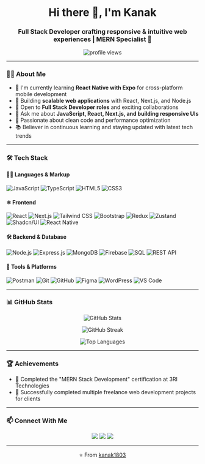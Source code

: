 <h1 align="center">Hi there 👋, I'm Kanak</h1>
<h3 align="center">Full Stack Developer crafting responsive & intuitive web experiences | MERN Specialist 🚀</h3>

<p align="center">
  <img src="https://komarev.com/ghpvc/?username=kanak1803&label=Profile%20views&color=0e75b6&style=flat" alt="profile views" />
</p>

---

### 👨‍💻 About Me

- 🔭 I'm currently learning **React Native with Expo** for cross-platform mobile development
- 🌱 Building **scalable web applications** with React, Next.js, and Node.js
- 💼 Open to **Full Stack Developer roles** and exciting collaborations
- 💬 Ask me about **JavaScript, React, Next.js, and building responsive UIs**
- 🚀 Passionate about clean code and performance optimization
- 📚 Believer in continuous learning and staying updated with latest tech trends

---

<!-- ### 🚀 Featured Projects

<details>
<summary><b>🛒 E-Commerce Platform</b></summary>
<br>
A full-featured online store with product catalog, user authentication, shopping cart, and payment integration.
<br><br>
<b>Tech Stack:</b> React, Node.js, Express, MongoDB, Stripe API
<br>
<b>Live Demo:</b> <a href="https://your-project-url.com">View Demo</a> | <a href="https://github.com/kanak1803/project-name">View Code</a>
</details>

<details>
<summary><b>📱 Social Media Dashboard</b></summary>
<br>
A responsive dashboard that aggregates and visualizes social media metrics using modern UI components.
<br><br>
<b>Tech Stack:</b> Next.js, TypeScript, Tailwind CSS, Shadcn/UI, Zustand
<br>
<b>Live Demo:</b> <a href="https://your-project-url.com">View Demo</a> | <a href="https://github.com/kanak1803/project-name">View Code</a>
</details>

<details>
<summary><b>🌐 Personal Portfolio Website</b></summary>
<br>
A modern, responsive portfolio showcasing my projects and skills with dark/light mode toggle.
<br><br>
<b>Tech Stack:</b> React, Tailwind CSS, Framer Motion
<br>
<b>Live Demo:</b> <a href="https://your-project-url.com">View Demo</a> | <a href="https://github.com/kanak1803/project-name">View Code</a>
</details> -->


### 🛠️ Tech Stack

#### 👨‍💻 Languages & Markup

![JavaScript](https://img.shields.io/badge/JavaScript-000?style=for-the-badge&logo=javascript&logoColor=F7DF1E)
![TypeScript](https://img.shields.io/badge/TypeScript-000?style=for-the-badge&logo=typescript&logoColor=3178C6)
![HTML5](https://img.shields.io/badge/HTML5-000?style=for-the-badge&logo=html5&logoColor=E34F26)
![CSS3](https://img.shields.io/badge/CSS3-000?style=for-the-badge&logo=css3&logoColor=1572B6)

#### ⚛️ Frontend

![React](https://img.shields.io/badge/React-000?style=for-the-badge&logo=react&logoColor=61DAFB)
![Next.js](https://img.shields.io/badge/Next.js-000?style=for-the-badge&logo=nextdotjs&logoColor=white)
![Tailwind CSS](https://img.shields.io/badge/TailwindCSS-000?style=for-the-badge&logo=tailwind-css&logoColor=38BDF8)
![Bootstrap](https://img.shields.io/badge/Bootstrap-000?style=for-the-badge&logo=bootstrap&logoColor=7952B3)
![Redux](https://img.shields.io/badge/Redux-000?style=for-the-badge&logo=redux&logoColor=764ABC)
![Zustand](https://img.shields.io/badge/Zustand-000?style=for-the-badge&logo=zustand&logoColor=white)
![Shadcn/UI](https://img.shields.io/badge/Shadcn/UI-000?style=for-the-badge&logo=tailwind-css&logoColor=white)
![React Native](https://img.shields.io/badge/React_Native-000?style=for-the-badge&logo=react&logoColor=61DAFB)

#### 🛠️ Backend & Database

![Node.js](https://img.shields.io/badge/Node.js-000?style=for-the-badge&logo=node.js&logoColor=339933)
![Express.js](https://img.shields.io/badge/Express.js-000?style=for-the-badge&logo=express&logoColor=white)
![MongoDB](https://img.shields.io/badge/MongoDB-000?style=for-the-badge&logo=mongodb&logoColor=47A248)
![Firebase](https://img.shields.io/badge/Firebase-000?style=for-the-badge&logo=firebase&logoColor=FFCA28)
![SQL](https://img.shields.io/badge/SQL-000?style=for-the-badge&logo=postgresql&logoColor=336791)
![REST API](https://img.shields.io/badge/REST%20API-000?style=for-the-badge&logo=fastapi&logoColor=white)

#### 🧰 Tools & Platforms

![Postman](https://img.shields.io/badge/Postman-000?style=for-the-badge&logo=postman&logoColor=FF6C37)
![Git](https://img.shields.io/badge/Git-000?style=for-the-badge&logo=git&logoColor=F05032)
![GitHub](https://img.shields.io/badge/GitHub-000?style=for-the-badge&logo=github&logoColor=white)
![Figma](https://img.shields.io/badge/Figma-000?style=for-the-badge&logo=figma&logoColor=F24E1E)
![WordPress](https://img.shields.io/badge/WordPress-000?style=for-the-badge&logo=wordpress&logoColor=21759B)
![VS Code](https://img.shields.io/badge/VS_Code-000?style=for-the-badge&logo=visual-studio-code&logoColor=007ACC)

---

### 📊 GitHub Stats

<p align="center">
  <img src="https://github-readme-stats.vercel.app/api?username=kanak1803&show_icons=true&theme=radical" alt="GitHub Stats" />
</p>
<p align="center">
  <img src="https://github-readme-streak-stats.herokuapp.com/?user=kanak1803&theme=radical" alt="GitHub Streak" />
</p>
<p align="center">
  <img src="https://github-readme-stats.vercel.app/api/top-langs/?username=kanak1803&layout=compact&theme=radical" alt="Top Languages" />
</p>

---

### 🏆 Achievements

- 🥇 Completed the "MERN Stack Development" certification at 3RI Technologies
- 💼 Successfully completed multiple freelance web development projects for clients


---

### 📫 Connect With Me

<p align="center">
  <a href="mailto:kanak1803@gmail.com"><img src="https://img.shields.io/badge/Email-kanak1803%40gmail.com-D14836?style=for-the-badge&logo=gmail&logoColor=white"/></a>
  <a href="https://www.linkedin.com/in/kanak-ramapure/"><img src="https://img.shields.io/badge/LinkedIn-Connect-0077B5?style=for-the-badge&logo=linkedin&logoColor=white"/></a>
  <a href="https://kanak1803-portfolio.netlify.app/"><img src="https://img.shields.io/badge/Portfolio-Visit-000000?style=for-the-badge&logo=safari&logoColor=white"/></a>
</p>

---

<p align="center">⭐️ From <a href="https://github.com/kanak1803">kanak1803</a></p>
